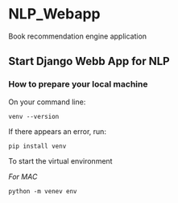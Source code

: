 # NLP_Webapp
Book recommendation engine application


## Start Django Webb App for NLP

### How to prepare your local machine

On your command line:

```command
venv --version
```

If there appears an error, run:

```command
pip install venv
```

To start the virtual environment

_For MAC_

```command
python -m venev env
```